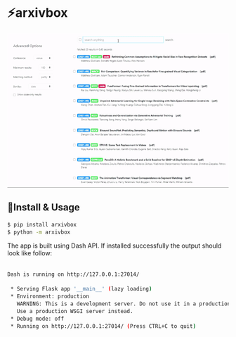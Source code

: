# ⚡arxivbox

<img src="demo.gif" width="800"/>

## 💬Install & Usage

```bash
$ pip install arxivbox
$ python -m arxivbox
```
The app is built using Dash API. If installed successfully the output should look like follow:

```bash

Dash is running on http://127.0.0.1:27014/

 * Serving Flask app '__main__' (lazy loading)
 * Environment: production
   WARNING: This is a development server. Do not use it in a production deployment.
   Use a production WSGI server instead.
 * Debug mode: off
 * Running on http://127.0.0.1:27014/ (Press CTRL+C to quit)
 
```
